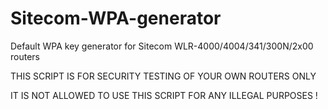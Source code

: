 # Sitecom-WPA-generator
Default WPA key generator for Sitecom WLR-4000/4004/341/300N/2x00 routers

THIS SCRIPT IS FOR SECURITY TESTING OF YOUR OWN ROUTERS ONLY

IT IS NOT ALLOWED TO USE THIS SCRIPT FOR ANY ILLEGAL PURPOSES !

